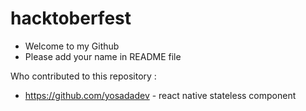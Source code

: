 # hacktoberfest

- Welcome to my Github  
- Please add your name in README file

Who contributed to this repository :
- https://github.com/yosadadev - react native stateless component